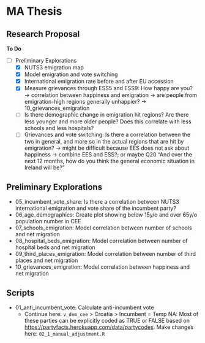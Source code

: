 # MA Thesis

## Research Proposal

**To Do**
- [ ] Preliminary Explorations
	- [x] NUTS3 emigration map
	- [x] Model emigration and vote switching
	- [x] International emigration rate before and after EU accession
	- [x] Measure grievances through ESS5 and ESS9: How happy are you? → correlation between happiness and emigration → are people from emigration-high regions generally unhappier? → 10_grievances_emigration
	- [ ] Is there demographic change in emigration hit regions? Are there less younger and more older people? Does this correlate with less schools and less hospitals?
	- [ ] Grievances and vote switching: Is there a correlation between the two in general, and more so in the actual regions that are hit by emigration? → might be difficult because EES does not ask about happiness → combine EES and ESS?; or maybe Q20 “And over the next 12 months, how do you think the general economic situation in Ireland will be?”

## Preliminary Explorations
- 05_incumbent_vote_share: Is there a correlation between NUTS3 international emigration and vote share of the incumbent party?
- 06_age_demographics: Create plot showing below 15y/o and over 65y/o population number in CEE
- 07_schools_emigration: Model correlation between number of schools and net migration
- 08_hospital_beds_emigration: Model correlation between number of hospital beds and net migration
- 09_third_places_emigration: Model correlation between number of third places and net migration
- 10_grievances_emigration: Model correlation between happiness and net migration

## Scripts
- 01_anti_incumbent_vote: Calculate anti-incumbent vote
  - Continue here: `v_dem_cee` > Croatia > Incumbent = Temp NA: Most of these parties can be explicitly coded as TRUE or FALSE based on https://partyfacts.herokuapp.com/data/partycodes. Make changes here: `02_1_manual_adjustment.R`